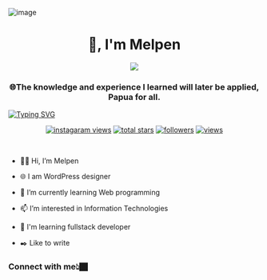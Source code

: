 ![image](https://github.com/Melpenyogi/Melpenyogi/assets/82245765/8002ede9-5da7-42ff-b691-fdffde49b035)
<h1 align="center">👋, I'm Melpen</h1>
<div align="center"><img src="#"> </div>
<h3 align="center">🌐The knowledge and experience I learned will later be applied, Papua for all.</h3>
<p align="center">
  
<!-- Typing SVG by DenverCoder1 - https://github.com/DenverCoder1/readme-typing-svg -->
<a href="https://git.io/typing-svg"><img src="https://readme-typing-svg.demolab.com?font=Fira+Code&pause=1000&color=F7D800&random=false&width=435&height=80&lines=Experienced+in+WordPress+CMS+Website+Design;Learning+Full-Stack+Developer;Enjoy+Learning+About+Technology" alt="Typing SVG" /></a>
</p>

<!-- Social badges section -->
<!-- Badges with custom icons - https://github.com/DenverCoder1/custom-icon-badges -->
<!-- View counter - https://github.com/DenverCoder1/Simple-View-Counter -->
<p align="center">
  <a href="https://www.instagram.com/c/@Melpen.yogi">
    <img alt="instagaram views" title="instagram views" src="https://freshidea.com/jonah/app/youtube-stats-badges/view-count-badge.php"/></a>
  <a href="https://github.com/DenverCoder1?tab=repositories&sort=stargazers">
    <img alt="total stars" title="Total stars on GitHub" src="https://custom-icon-badges.demolab.com/github/stars/DenverCoder1?color=55960c&style=for-the-badge&labelColor=488207&logo=star"/></a>
  <a href="https://github.com/DenverCoder1?tab=followers">
    <img alt="followers" title="Follow me on Github" src="https://custom-icon-badges.demolab.com/github/followers/DenverCoder1?color=236ad3&labelColor=1155ba&style=for-the-badge&logo=person-add&label=Follow&logoColor=white"/></a>
  <a href="https://github.com/DenverCoder1/Simple-View-Counter">
    <img alt="views" title="GitHub profile views" src="https://freshidea.com/jonah/app/DenverCoder1-profile-views"/></a>
</p>

<br/>

- 👋🏿 Hi, I’m Melpen
  
- 🌐 I am WordPress designer

- 🌱 I’m currently learning Web programming

- 📫 I’m interested in Information Technologies

- 🚀 I'm learning fullstack developer
  
- ✒️ Like to write

<h3 align="left">Connect with me👆🏿</h3>
<p align="left"> 
</p>

